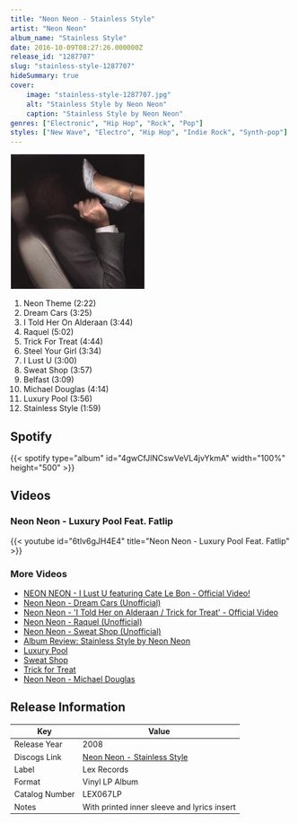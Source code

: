 ```yaml
---
title: "Neon Neon - Stainless Style"
artist: "Neon Neon"
album_name: "Stainless Style"
date: 2016-10-09T08:27:26.000000Z
release_id: "1287707"
slug: "stainless-style-1287707"
hideSummary: true
cover:
    image: "stainless-style-1287707.jpg"
    alt: "Stainless Style by Neon Neon"
    caption: "Stainless Style by Neon Neon"
genres: ["Electronic", "Hip Hop", "Rock", "Pop"]
styles: ["New Wave", "Electro", "Hip Hop", "Indie Rock", "Synth-pop"]
---
```


![Stainless Style by Neon Neon](stainless-style-1287707.jpg)

<!-- section break -->

1. Neon Theme (2:22)
2. Dream Cars (3:25)
3. I Told Her On Alderaan (3:44)
4. Raquel (5:02)
5. Trick For Treat (4:44)
6. Steel Your Girl (3:34)
7. I Lust U (3:00)
8. Sweat Shop (3:57)
9. Belfast (3:09)
10. Michael Douglas (4:14)
11. Luxury Pool (3:56)
12. Stainless Style (1:59)

<!-- section break -->


## Spotify
{{< spotify type="album" id="4gwCfJlNCswVeVL4jvYkmA" width="100%" height="500" >}}



## Videos
### Neon Neon - Luxury Pool Feat. Fatlip
{{< youtube id="6tlv6gJH4E4" title="Neon Neon - Luxury Pool Feat. Fatlip" >}}<br>

### More Videos

- [NEON NEON - I Lust U featuring Cate Le Bon - Official Video!](https://www.youtube.com/watch?v=z4lZqDmCO9c)
- [Neon Neon - Dream Cars (Unofficial)](https://www.youtube.com/watch?v=Jt924g5lZ7w)
- [Neon Neon - 'I Told Her on Alderaan / Trick for Treat' - Official Video](https://www.youtube.com/watch?v=0TYGtl1Nc5Q)
- [Neon Neon - Raquel (Unofficial)](https://www.youtube.com/watch?v=wSG8SdLNyrg)
- [Neon Neon - Sweat Shop (Unofficial)](https://www.youtube.com/watch?v=3Di4uDDl4DM)
- [Album Review: Stainless Style by Neon Neon](https://www.youtube.com/watch?v=cz-6MH9ZoBg)
- [Luxury Pool](https://www.youtube.com/watch?v=dHyCrf6CSWs)
- [Sweat Shop](https://www.youtube.com/watch?v=VM0HxGiuH1Y)
- [Trick for Treat](https://www.youtube.com/watch?v=0ZEuRAK4X-E)
- [Neon Neon - Michael Douglas](https://www.youtube.com/watch?v=OzRkNvC7yiI)


## Release Information
|  Key           | Value                                                |
| ---------------| ---------------------------------------------------- |
| Release Year   | 2008                                   |
| Discogs Link   | [Neon Neon - Stainless Style](https://www.discogs.com/release/1287707-Neon-Neon-Stainless-Style) |
| Label          | Lex Records |
| Format         | Vinyl LP Album |
| Catalog Number | LEX067LP |
| Notes | With printed inner sleeve and lyrics insert |